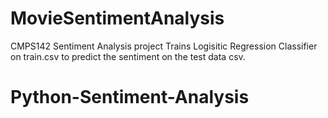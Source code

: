 # MovieSentimentAnalysis
CMPS142 Sentiment Analysis project
Trains Logisitic Regression Classifier on train.csv to predict the sentiment on the test data csv.
# Python-Sentiment-Analysis
